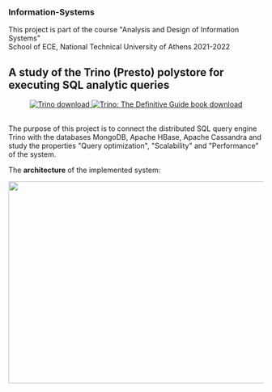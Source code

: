 ### Information-Systems
This project is part of the course "Analysis and Design of Information Systems" <br>
School of ECE, National Technical University of Athens 2021-2022

## A study of the Trino (Presto) polystore for executing SQL analytic queries
</p>
<p align="center">
   <a href="https://trino.io/download.html">
       <img src="https://img.shields.io/maven-central/v/io.trino/trino-server.svg?label=Trino" alt="Trino download" />
   </a>
   <a href="https://trino.io/trino-the-definitive-guide.html">
       <img src="https://img.shields.io/badge/Trino%3A%20The%20Definitive%20Guide-download-brightgreen" alt="Trino: The Definitive Guide book download" />
   </a>
</p>
<br>
The purpose of this project is to connect the distributed SQL query engine Trino with the databases MongoDB, Apache HBase, Apache Cassandra and study the properties "Query optimization", "Scalability" and "Performance" of the system. 

The **architecture** of the implemented system: <br>

<img src="https://user-images.githubusercontent.com/63153771/160221904-ce759083-f60a-4ec8-9672-a8522e6356ff.png" width="600" height="400" align="center">



